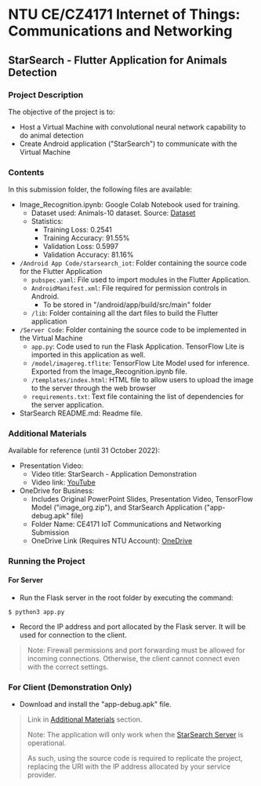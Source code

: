 # NTU CE/CZ4171 Internet of Things: Communications and Networking

## StarSearch - Flutter Application for Animals Detection

### Project Description
The objective of the project is to:
- Host a Virtual Machine with convolutional neural network capability to do animal detection
- Create Android application ("StarSearch") to communicate with the Virtual Machine

### Contents
In this submission folder, the following files are available:
- Image_Recognition.ipynb: Google Colab Notebook used for training.
    - Dataset used: Animals-10 dataset. Source: [Dataset](https://www.kaggle.com/datasets/alessiocorrado99/animals10)
    - Statistics: 
        - Training Loss: 0.2541
        - Training Accuracy: 91.55%
        - Validation Loss: 0.5997
        - Validation Accuracy: 81.16%
- ``/Android App Code/starsearch_iot``: Folder containing the source code for the Flutter Application
    - ``pubspec.yaml``: File used to import modules in the Flutter Application.
    - ``AndroidManifest.xml``: File required for permission controls in Android.
        - To be stored in "/android/app/build/src/main" folder
    - ``/lib``: Folder containing all the dart files to build the Flutter application
- ``/Server Code``: Folder containing the source code to be implemented in the Virtual Machine
    - ``app.py``: Code used to run the Flask Application. TensorFlow Lite is imported in this application as well.
    - ``/model/imagereg.tflite``: TensorFlow Lite Model used for inference. Exported from the Image_Recognition.ipynb file.
    - ``/templates/index.html``: HTML file to allow users to upload the image to the server through the web browser
    - ``requirements.txt``: Text file containing the list of dependencies for the server application.
- StarSearch README.md: Readme file.

### Additional Materials
Available for reference (until 31 October 2022):
- Presentation Video:
    - Video title: StarSearch - Application Demonstration
    - Video link: [YouTube](https://www.youtube.com/watch?v=nJmaZFWRzYg&ab_channel=LohSeng)
- OneDrive for Business:
    - Includes Original PowerPoint Slides, Presentation Video, TensorFlow Model ("image_org.zip"), and StarSearch Application ("app-debug.apk" file)
    - Folder Name: CE4171 IoT Communications and Networking Submission
    - OneDrive Link (Requires NTU Account): [OneDrive](https://entuedu-my.sharepoint.com/:f:/g/personal/chew0398_e_ntu_edu_sg/Emj_zpfwwIFIsV6FvPUWy74BKpbeoxSAMifYQp7lwmaxlw?e=xPXewR)

### Running the Project
#### For Server
- Run the Flask server in the root folder by executing the command:
```
$ python3 app.py
```
- Record the IP address and port allocated by the Flask server. It will be used for connection to the client.
> Note: Firewall permissions and port forwarding must be allowed for incoming connections. Otherwise, the client cannot connect even with the correct settings.

### For Client (Demonstration Only)
- Download and install the "app-debug.apk" file.
> Link in [Additional Materials](#additional-materials) section.
> 
> Note: The application will only work when the [StarSearch Server](http://starsearch.lohseng.tech:8080) is operational.
> 
> As such, using the source code is required to replicate the project, replacing the URI with the IP address allocated by your service provider.
